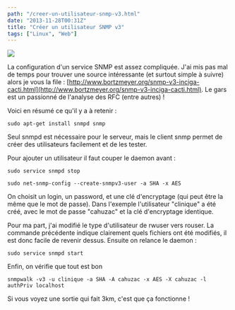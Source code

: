 ```yaml
---
path: "/creer-un-utilisateur-snmp-v3.html"
date: "2013-11-28T00:31Z"
title: "Créer un utilisateur SNMP v3"
tags: ["Linux", "Web"]
---
```


[![](https://1.bp.blogspot.com/-3QhS7jiDr5E/UpZ-Jc_nPRI/AAAAAAAACiQ/6586nMAwOJU/s200/rj45.jpg)](http://1.bp.blogspot.com/-3QhS7jiDr5E/UpZ-Jc_nPRI/AAAAAAAACiQ/6586nMAwOJU/s1600/rj45.jpg)

La configuration d'un service SNMP est assez compliquée. J'ai mis pas mal de temps pour trouver une source intéressante (et surtout simple à suivre) alors je vous la file : [http://www.bortzmeyer.org/snmp-v3-inciga-cacti.html](http://www.bortzmeyer.org/snmp-v3-inciga-cacti.html). Le gars est un passionné de l'analyse des RFC (entre autres) !

Voici en résumé ce qu'il y a à retenir :

```
sudo apt-get install snmpd snmp
```

Seul snmpd est nécessaire pour le serveur, mais le client snmp permet de créer des utilisateurs facilement et de les tester.

Pour ajouter un utilisateur il faut couper le daemon avant :

```
sudo service snmpd stop

sudo net-snmp-config --create-snmpv3-user -a SHA -x AES
```

On choisit un login, un password, et une clé d'encryptage (qui peut être la même que le mot de passe). Dans l'exemple l'utilisateur "clinique" a été créé, avec le mot de passe "cahuzac" et la clé d'encryptage identique.

Pour ma part, j'ai modifié le type d'utilisateur de rwuser vers rouser. La commande précédente indique clairement quels fichiers ont été modifiés, il est donc facile de revenir dessus. Ensuite on relance le daemon :

```
sudo service snmpd start
```

Enfin, on vérifie que tout est bon

```
snmpwalk -v3 -u clinique -a SHA -A cahuzac -x AES -X cahuzac -l authPriv localhost
```

Si vous voyez une sortie qui fait 3km, c'est que ça fonctionne !
